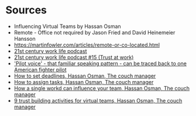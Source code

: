 # Sources
- Influencing Virtual Teams by Hassan Osman
- Remote - Office not required by Jason Fried and David Heinemeier Hansson
- https://martinfowler.com/articles/remote-or-co-located.html
- [21st century work life podcast](https://itunes.apple.com/us/podcast/21st-century-work-life-remote-working-virtual-teams/id936499129?mt=2)
- [21st century work life podcast #15 (Trust at work)](http://wlpodcast.libsyn.com/webpage/year/2015/month/01/day/30/page/1/size/10)
- ['Pilot voice' - that familiar speaking pattern - can be traced back to one American fighter pilot](https://www.techly.com.au/2015/09/16/familiar-pattern-commerical-pilots-voices-can-traced-back-one-american-fighter-pilot/)
- [How to set deadlines, Hassan Osman, The couch manager](http://www.thecouchmanager.com/set-deadlines-avoid-parkinsons-law/)
- [How to assign tasks, Hassan Osman, The couch manager](http://www.thecouchmanager.com/assign-tasks-avoid-bystander-effect-video/)
- [How a single workd can influence your team, Hassan Osman, The couch manager](http://www.thecouchmanager.com/single-word-can-influence-team-video/)
- [9 trust building activities for virtual teams, Hassan Osman, The couch manager](http://www.thecouchmanager.com/trust-building-activities-for-teams/)

